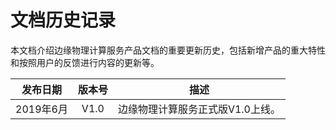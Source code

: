 # 文档历史记录

本文档介绍边缘物理计算服务产品文档的重要更新历史，包括新增产品的重大特性和按照用户的反馈进行内容的更新等。<br />

|**发布日期**|**版本号**|**描述**|
|:--:|:--:|:--:|
|2019年6月|V1.0|边缘物理计算服务正式版V1.0上线。|
